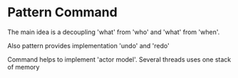 # Pattern Command

The main idea is a decoupling 'what' from 'who' and 'what' from 'when'.

Also pattern provides implementation 'undo' and 'redo'

Command helps to implement 'actor model'. Several threads uses one stack of memory
